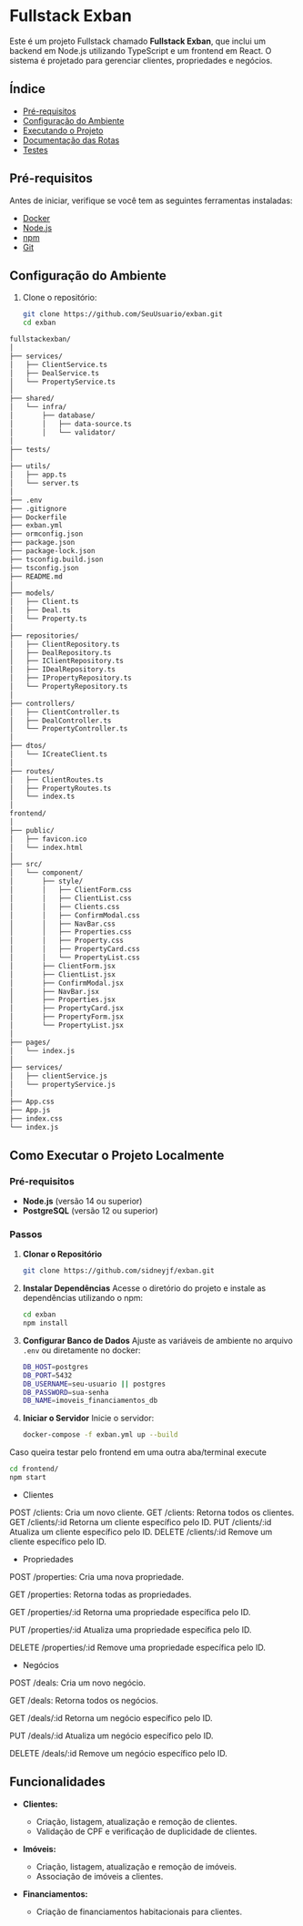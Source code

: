 # Fullstack Exban

Este é um projeto Fullstack chamado **Fullstack Exban**, que inclui um backend em Node.js utilizando TypeScript e um frontend em React. O sistema é projetado para gerenciar clientes, propriedades e negócios.

## Índice

- [Pré-requisitos](#pré-requisitos)
- [Configuração do Ambiente](#configuração-do-ambiente)
- [Executando o Projeto](#executando-o-projeto)
- [Documentação das Rotas](#documentação-das-rotas)
- [Testes](#testes)

## Pré-requisitos

Antes de iniciar, verifique se você tem as seguintes ferramentas instaladas:

- [Docker](https://www.docker.com/get-started)
- [Node.js](https://nodejs.org/)
- [npm](https://www.npmjs.com/)
- [Git](https://git-scm.com/)

## Configuração do Ambiente

1. Clone o repositório:

   ```bash
   git clone https://github.com/SeuUsuario/exban.git
   cd exban

``` bash
fullstackexban/
│
├── services/
│   ├── ClientService.ts
│   ├── DealService.ts
│   └── PropertyService.ts
│
├── shared/
│   └── infra/
│       ├── database/
│       │   ├── data-source.ts
│       │   └── validator/
│
├── tests/
│
├── utils/
│   ├── app.ts
│   └── server.ts
│
├── .env
├── .gitignore
├── Dockerfile
├── exban.yml
├── ormconfig.json
├── package.json
├── package-lock.json
├── tsconfig.build.json
├── tsconfig.json
├── README.md
│
├── models/
│   ├── Client.ts
│   ├── Deal.ts
│   └── Property.ts
│
├── repositories/
│   ├── ClientRepository.ts
│   ├── DealRepository.ts
│   ├── IClientRepository.ts
│   ├── IDealRepository.ts
│   ├── IPropertyRepository.ts
│   └── PropertyRepository.ts
│
├── controllers/
│   ├── ClientController.ts
│   ├── DealController.ts
│   └── PropertyController.ts
│
├── dtos/
│   └── ICreateClient.ts
│
├── routes/
│   ├── ClientRoutes.ts
│   ├── PropertyRoutes.ts
│   └── index.ts
│
frontend/
│
├── public/
│   ├── favicon.ico
│   └── index.html
│
├── src/
│   └── component/
│       ├── style/
│       │   ├── ClientForm.css
│       │   ├── ClientList.css
│       │   ├── Clients.css
│       │   ├── ConfirmModal.css
│       │   ├── NavBar.css
│       │   ├── Properties.css
│       │   ├── Property.css
│       │   ├── PropertyCard.css
│       │   └── PropertyList.css
│       ├── ClientForm.jsx
│       ├── ClientList.jsx
│       ├── ConfirmModal.jsx
│       ├── NavBar.jsx
│       ├── Properties.jsx
│       ├── PropertyCard.jsx
│       ├── PropertyForm.jsx
│       └── PropertyList.jsx
│
├── pages/
│   └── index.js
│
├── services/
│   ├── clientService.js
│   └── propertyService.js
│
├── App.css
├── App.js
├── index.css
└── index.js
```

## Como Executar o Projeto Localmente

### Pré-requisitos

- **Node.js** (versão 14 ou superior)
- **PostgreSQL** (versão 12 ou superior)

### Passos

1. **Clonar o Repositório**
   ```bash
   git clone https://github.com/sidneyjf/exban.git
   ```

2. **Instalar Dependências**
   Acesse o diretório do projeto e instale as dependências utilizando o npm:
   ```bash
   cd exban
   npm install
   ```

3. **Configurar Banco de Dados**
   Ajuste as variáveis de ambiente no arquivo `.env` ou diretamente no docker:
   ```bash
   DB_HOST=postgres
   DB_PORT=5432
   DB_USERNAME=seu-usuario || postgres
   DB_PASSWORD=sua-senha
   DB_NAME=imoveis_financiamentos_db
   ```

5. **Iniciar o Servidor**
   Inicie o servidor:
   ```bash
   docker-compose -f exban.yml up --build
   ```

Caso queira testar pelo frontend em uma outra aba/terminal execute
```bash
cd frontend/
npm start
```

- Clientes

POST /clients: Cria um novo cliente.
GET /clients: Retorna todos os clientes.
GET /clients/:id Retorna um cliente específico pelo ID.
PUT /clients/:id Atualiza um cliente específico pelo ID.
DELETE /clients/:id Remove um cliente específico pelo ID.

- Propriedades

POST /properties: Cria uma nova propriedade.

GET /properties: Retorna todas as propriedades.

GET /properties/:id Retorna uma propriedade específica pelo ID.

PUT /properties/:id Atualiza uma propriedade específica pelo ID.

DELETE /properties/:id Remove uma propriedade específica pelo ID.


- Negócios

POST /deals: Cria um novo negócio.

GET /deals: Retorna todos os negócios.

GET /deals/:id Retorna um negócio específico pelo ID.

PUT /deals/:id Atualiza um negócio específico pelo ID.

DELETE /deals/:id Remove um negócio específico pelo ID.


## Funcionalidades

- **Clientes:**
  - Criação, listagem, atualização e remoção de clientes.
  - Validação de CPF e verificação de duplicidade de clientes.
  
- **Imóveis:**
  - Criação, listagem, atualização e remoção de imóveis.
  - Associação de imóveis a clientes.

- **Financiamentos:**
  - Criação de financiamentos habitacionais para clientes.
